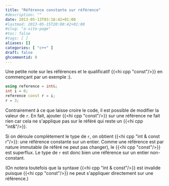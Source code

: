 ```yaml
---
title: "Référence constante sur référence"
#description: ""
date: 2013-05-13T03:18:42+01:00
#lastmod: 2013-05-15T20:00:42+01:00
#slug: "a-site-page"
#toc: false
#tags: [ ]
aliases: []
categories: [ "c++" ]
draft: false
ghcommentid: 0
---
```


Une petite note sur les références et le qualificatif {{<hi cpp "const"/>}} en commençant par un exemple :).

```cpp
using reference = int&;
int i = 0;
reference const r = i;
r = 3;
```

Contrairement à ce que laisse croire le code, il est possible de modifier la valeur de `r`.
En fait, ajouter {{<hi cpp "const"/>}} sur une référence ne fait rien car cela ne s'applique pas sur le référé qui reste un {{<hi cpp "int&"/>}}.

Si on déroule complètement le type de `r`, on obtient {{<hi cpp "int & const r"/>}}: une référence constante sur un entier.
Comme une référence est par nature immutable (le référé ne peut pas changer), le {{<hi cpp "const"/>}} est superflux.
Le type de `r` est donc bien une référence sur un entier non-constant.

(On notera toutefois que la syntaxe {{<hi cpp "int & const"/>}} est invalide puisque {{<hi cpp "const"/>}} ne peut s'appliquer directement sur une référence.)
